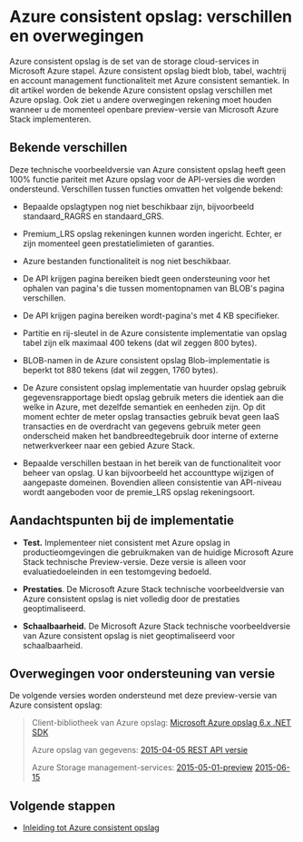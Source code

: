 
<properties
    pageTitle="Azure consistent opslag: verschillen en overwegingen | Microsoft Azure"
    description="Het verschil van Azure opslag en andere overwegingen voor implementatie van Azure consistent opslag."
    services="azure-stack"
    documentationCenter=""
    authors="MChadalapaka"
    manager="siroy"
    editor=""/>

<tags
    ms.service="azure-stack"
    ms.workload="na"
    ms.tgt_pltfrm="na"
    ms.devlang="na"
    ms.topic="get-started-article"
    ms.date="09/26/2016"
    ms.author="mchad"/>

# <a name="azure-consistent-storage-differences-and-considerations"></a>Azure consistent opslag: verschillen en overwegingen

Azure consistent opslag is de set van de storage cloud-services in Microsoft Azure stapel. Azure consistent opslag biedt blob, tabel, wachtrij en account management functionaliteit met Azure consistent semantiek. In dit artikel worden de bekende Azure consistent opslag verschillen met Azure opslag. Ook ziet u andere overwegingen rekening moet houden wanneer u de momenteel openbare preview-versie van Microsoft Azure Stack implementeren.

<span id="Concepts" class="anchor"><span id="_Toc386544169" class="anchor"><span id="_Toc389466742" class="anchor"><span id="_Ref428966996" class="anchor"><span id="_Toc433223853" class="anchor"></span></span></span></span></span>
## <a name="known-differences"></a>Bekende verschillen

Deze technische voorbeeldversie van Azure consistent opslag heeft geen 100% functie pariteit met Azure opslag voor de API-versies die worden ondersteund. Verschillen tussen functies omvatten het volgende bekend:

-   Bepaalde opslagtypen nog niet beschikbaar zijn, bijvoorbeeld standaard\_RAGRS en standaard\_GRS.

-   Premium\_LRS opslag rekeningen kunnen worden ingericht. Echter, er zijn momenteel geen prestatielimieten of garanties.

-   Azure bestanden functionaliteit is nog niet beschikbaar.

-   De API krijgen pagina bereiken biedt geen ondersteuning voor het ophalen van pagina's die tussen momentopnamen van BLOB's pagina verschillen.

-   De API krijgen pagina bereiken wordt-pagina's met 4 KB specifieker.

-   Partitie en rij-sleutel in de Azure consistente implementatie van opslag tabel zijn elk maximaal 400 tekens (dat wil zeggen 800 bytes).

-   BLOB-namen in de Azure consistent opslag Blob-implementatie is beperkt tot 880 tekens (dat wil zeggen, 1760 bytes).

-   De Azure consistent opslag implementatie van huurder opslag gebruik gegevensrapportage biedt opslag gebruik meters die identiek aan die welke in Azure, met dezelfde semantiek en eenheden zijn. Op dit moment echter de meter opslag transacties gebruik bevat geen IaaS transacties en de overdracht van gegevens gebruik meter geen onderscheid maken het bandbreedtegebruik door interne of externe netwerkverkeer naar een gebied Azure Stack.

-   Bepaalde verschillen bestaan in het bereik van de functionaliteit voor beheer van opslag. U kan bijvoorbeeld het accounttype wijzigen of aangepaste domeinen. Bovendien alleen consistentie van API-niveau wordt aangeboden voor de premie\_LRS opslag rekeningsoort.

## <a name="deployment-considerations"></a>Aandachtspunten bij de implementatie

-   **Test.** Implementeer niet consistent met Azure opslag in productieomgevingen die gebruikmaken van de huidige Microsoft Azure Stack technische Preview-versie. Deze versie is alleen voor evaluatiedoeleinden in een testomgeving bedoeld.

-   **Prestaties**. De Microsoft Azure Stack technische voorbeeldversie van Azure consistent opslag is niet volledig door de prestaties geoptimaliseerd.

-   **Schaalbaarheid.** De Microsoft Azure Stack technische voorbeeldversie van Azure consistent opslag is niet geoptimaliseerd voor schaalbaarheid.

## <a name="version-support-considerations"></a>Overwegingen voor ondersteuning van versie

De volgende versies worden ondersteund met deze preview-versie van Azure consistent opslag:

> Client-bibliotheek van Azure opslag: [Microsoft Azure opslag 6.x .NET SDK](http://www.nuget.org/packages/WindowsAzure.Storage/6.2.0)
>
> Azure opslag van gegevens: [2015-04-05 REST API versie](https://msdn.microsoft.com/library/azure/mt705637.aspx)
>
> Azure Storage management-services: [2015-05-01-preview](https://msdn.microsoft.com/library/azure/mt163683.aspx)
> [2015-06-15](https://msdn.microsoft.com/library/azure/mt163683.aspx)
## <a name="next-steps"></a>Volgende stappen

-   [Inleiding tot Azure consistent opslag](azure-stack-storage-overview.md)
